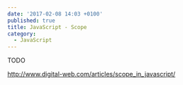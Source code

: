```yaml
---
date: '2017-02-08 14:03 +0100'
published: true
title: JavaScript - Scope
category:
  - JavaScript
---
```

TODO

http://www.digital-web.com/articles/scope_in_javascript/
